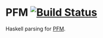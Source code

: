 # PFM [![Build Status](https://travis-ci.com/ymherklotz/pfm.svg?branch=master)](https://travis-ci.com/ymherklotz/pfm)

Haskell parsing for [PFM](http://www.pauldebevec.com/Research/HDR/PFM/).
